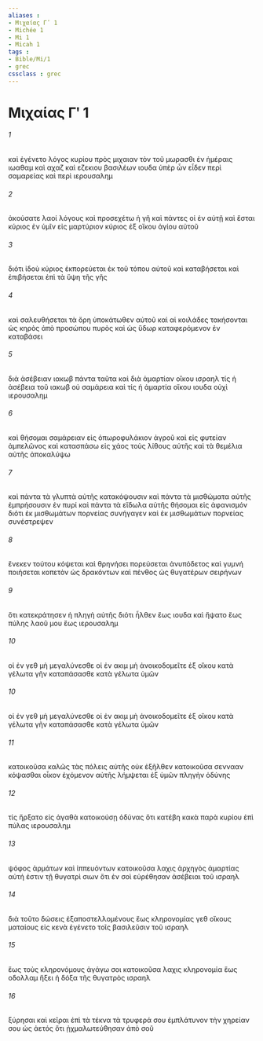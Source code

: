 ```yaml
---
aliases : 
- Μιχαίας Γʹ 1
- Michée 1
- Mi 1
- Micah 1
tags : 
- Bible/Mi/1
- grec
cssclass : grec
---
```


# Μιχαίας Γʹ 1

###### 1
καὶ ἐγένετο λόγος κυρίου πρὸς μιχαιαν τὸν τοῦ μωρασθι ἐν ἡμέραις ιωαθαμ καὶ αχαζ καὶ εζεκιου βασιλέων ιουδα ὑπὲρ ὧν εἶδεν περὶ σαμαρείας καὶ περὶ ιερουσαλημ
###### 2
ἀκούσατε λαοί λόγους καὶ προσεχέτω ἡ γῆ καὶ πάντες οἱ ἐν αὐτῇ καὶ ἔσται κύριος ἐν ὑμῖν εἰς μαρτύριον κύριος ἐξ οἴκου ἁγίου αὐτοῦ
###### 3
διότι ἰδοὺ κύριος ἐκπορεύεται ἐκ τοῦ τόπου αὐτοῦ καὶ καταβήσεται καὶ ἐπιβήσεται ἐπὶ τὰ ὕψη τῆς γῆς
###### 4
καὶ σαλευθήσεται τὰ ὄρη ὑποκάτωθεν αὐτοῦ καὶ αἱ κοιλάδες τακήσονται ὡς κηρὸς ἀπὸ προσώπου πυρὸς καὶ ὡς ὕδωρ καταφερόμενον ἐν καταβάσει
###### 5
διὰ ἀσέβειαν ιακωβ πάντα ταῦτα καὶ διὰ ἁμαρτίαν οἴκου ισραηλ τίς ἡ ἀσέβεια τοῦ ιακωβ οὐ σαμάρεια καὶ τίς ἡ ἁμαρτία οἴκου ιουδα οὐχὶ ιερουσαλημ
###### 6
καὶ θήσομαι σαμάρειαν εἰς ὀπωροφυλάκιον ἀγροῦ καὶ εἰς φυτείαν ἀμπελῶνος καὶ κατασπάσω εἰς χάος τοὺς λίθους αὐτῆς καὶ τὰ θεμέλια αὐτῆς ἀποκαλύψω
###### 7
καὶ πάντα τὰ γλυπτὰ αὐτῆς κατακόψουσιν καὶ πάντα τὰ μισθώματα αὐτῆς ἐμπρήσουσιν ἐν πυρί καὶ πάντα τὰ εἴδωλα αὐτῆς θήσομαι εἰς ἀφανισμόν διότι ἐκ μισθωμάτων πορνείας συνήγαγεν καὶ ἐκ μισθωμάτων πορνείας συνέστρεψεν
###### 8
ἕνεκεν τούτου κόψεται καὶ θρηνήσει πορεύσεται ἀνυπόδετος καὶ γυμνή ποιήσεται κοπετὸν ὡς δρακόντων καὶ πένθος ὡς θυγατέρων σειρήνων
###### 9
ὅτι κατεκράτησεν ἡ πληγὴ αὐτῆς διότι ἦλθεν ἕως ιουδα καὶ ἥψατο ἕως πύλης λαοῦ μου ἕως ιερουσαλημ
###### 10
οἱ ἐν γεθ μὴ μεγαλύνεσθε οἱ ἐν ακιμ μὴ ἀνοικοδομεῖτε ἐξ οἴκου κατὰ γέλωτα γῆν καταπάσασθε κατὰ γέλωτα ὑμῶν
###### 10
οἱ ἐν γεθ μὴ μεγαλύνεσθε οἱ ἐν ακιμ μὴ ἀνοικοδομεῖτε ἐξ οἴκου κατὰ γέλωτα γῆν καταπάσασθε κατὰ γέλωτα ὑμῶν
###### 11
κατοικοῦσα καλῶς τὰς πόλεις αὐτῆς οὐκ ἐξῆλθεν κατοικοῦσα σεννααν κόψασθαι οἶκον ἐχόμενον αὐτῆς λήμψεται ἐξ ὑμῶν πληγὴν ὀδύνης
###### 12
τίς ἤρξατο εἰς ἀγαθὰ κατοικούσῃ ὀδύνας ὅτι κατέβη κακὰ παρὰ κυρίου ἐπὶ πύλας ιερουσαλημ
###### 13
ψόφος ἁρμάτων καὶ ἱππευόντων κατοικοῦσα λαχις ἀρχηγὸς ἁμαρτίας αὐτή ἐστιν τῇ θυγατρὶ σιων ὅτι ἐν σοὶ εὑρέθησαν ἀσέβειαι τοῦ ισραηλ
###### 14
διὰ τοῦτο δώσεις ἐξαποστελλομένους ἕως κληρονομίας γεθ οἴκους ματαίους εἰς κενὰ ἐγένετο τοῖς βασιλεῦσιν τοῦ ισραηλ
###### 15
ἕως τοὺς κληρονόμους ἀγάγω σοι κατοικοῦσα λαχις κληρονομία ἕως οδολλαμ ἥξει ἡ δόξα τῆς θυγατρὸς ισραηλ
###### 16
ξύρησαι καὶ κεῖραι ἐπὶ τὰ τέκνα τὰ τρυφερά σου ἐμπλάτυνον τὴν χηρείαν σου ὡς ἀετός ὅτι ᾐχμαλωτεύθησαν ἀπὸ σοῦ
